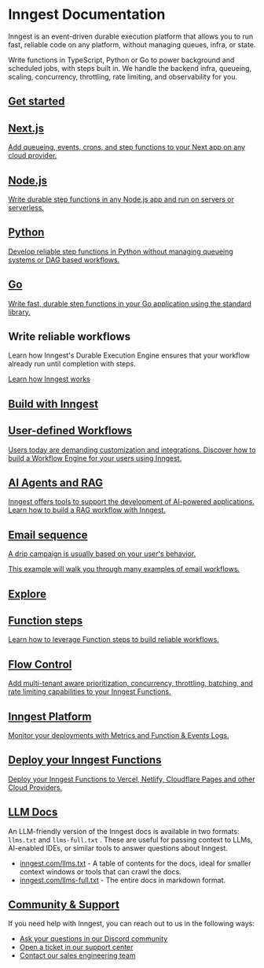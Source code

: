 # Inngest Documentation

Inngest is an event-driven durable execution platform that allows you to run fast, reliable code on any platform, without managing queues, infra, or state.

Write functions in TypeScript, Python or Go to power background and scheduled jobs, with steps built in.  We handle the backend infra, queueing, scaling, concurrency, throttling, rate limiting, and observability for you.

## [Get started](\docs#get-started)

## [Next.js](\docs\getting-started\nextjs-quick-start?ref=docs-home)

[Add queueing, events, crons, and step functions to your Next app on any cloud provider.](\docs\getting-started\nextjs-quick-start?ref=docs-home)

## [Node.js](\docs\getting-started\nodejs-quick-start?ref=docs-home)

[Write durable step functions in any Node.js app and run on servers or serverless.](\docs\getting-started\nodejs-quick-start?ref=docs-home)

## [Python](\docs\getting-started\python-quick-start?ref=docs-home)

[Develop reliable step functions in Python without managing queueing systems or DAG based workflows.](\docs\getting-started\python-quick-start?ref=docs-home)

## [Go](https://pkg.go.dev/github.com/inngest/inngestgo)

[Write fast, durable step functions in your Go application using the standard library.](https://pkg.go.dev/github.com/inngest/inngestgo)

## Write reliable workflows

Learn how Inngest's Durable Execution Engine ensures that your workflow already run until completion with steps.

[Learn how Inngest works](\docs\learn\how-functions-are-executed)

## [Build with Inngest](\docs#build-with-inngest)

## [User-defined Workflows](\docs\guides\user-defined-workflows)

[Users today are demanding customization and integrations. Discover how to build a Workflow Engine for your users using Inngest.](\docs\guides\user-defined-workflows)

## [AI Agents and RAG](\docs\examples\ai-agents-and-rag)

[Inngest offers tools to support the development of AI-powered applications. Learn how to build a RAG workflow with Inngest.](\docs\examples\ai-agents-and-rag)

## [Email sequence](\docs\examples\email-sequence)

[A drip campaign is usually based on your user's behavior.](\docs\examples\email-sequence)

[This example will walk you through many examples of email workflows.](\docs\examples\email-sequence)

## [Explore](\docs#explore)

## [Function steps](\docs\features\inngest-functions\steps-workflows)

[Learn how to leverage Function steps to build reliable workflows.](\docs\features\inngest-functions\steps-workflows)

## [Flow Control](\docs\guides\flow-control)

[Add multi-tenant aware prioritization, concurrency, throttling, batching, and rate limiting capabilities to your Inngest Functions.](\docs\guides\flow-control)

## [Inngest Platform](\docs\platform\monitor\observability-metrics)

[Monitor your deployments with Metrics and Function &amp; Events Logs.](\docs\platform\monitor\observability-metrics)

## [Deploy your Inngest Functions](\docs\platform\deployment)

[Deploy your Inngest Functions to Vercel, Netlify, Cloudflare Pages and other Cloud Providers.](\docs\platform\deployment)

## [LLM Docs](\docs#llm-docs)

An LLM-friendly version of the Inngest docs is available in two formats: `llms.txt` and `llms-full.txt` . These are useful for passing context to LLMs, AI-enabled IDEs, or similar tools to answer questions about Inngest.

- [inngest.com/llms.txt](https://www.inngest.com/llms.txt) - A table of contents for the docs, ideal for smaller context windows or tools that can crawl the docs.
- [inngest.com/llms-full.txt](https://www.inngest.com/llms-full.txt) - The entire docs in markdown format.

## [Community &amp; Support](\docs#community-and-support)

If you need help with Inngest, you can reach out to us in the following ways:

- [Ask your questions in our Discord community](\discord)
- [Open a ticket in our support center](https://app.inngest.com/support)
- [Contact our sales engineering team](\contact?ref=docs)